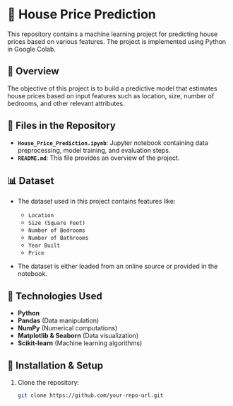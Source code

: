 # 🏡 House Price Prediction

This repository contains a machine learning project for predicting house prices based on various features. The project is implemented using Python in Google Colab.

## 📌 Overview

The objective of this project is to build a predictive model that estimates house prices based on input features such as location, size, number of bedrooms, and other relevant attributes.

## 📂 Files in the Repository

- **`House_Price_Prediction.ipynb`**: Jupyter notebook containing data preprocessing, model training, and evaluation steps.
- **`README.md`**: This file provides an overview of the project.

## 📊 Dataset

- The dataset used in this project contains features like:
  - `Location`
  - `Size (Square Feet)`
  - `Number of Bedrooms`
  - `Number of Bathrooms`
  - `Year Built`
  - `Price`

- The dataset is either loaded from an online source or provided in the notebook.

## 🔧 Technologies Used

- **Python**
- **Pandas** (Data manipulation)
- **NumPy** (Numerical computations)
- **Matplotlib & Seaborn** (Data visualization)
- **Scikit-learn** (Machine learning algorithms)

## 🚀 Installation & Setup

1. Clone the repository:
   ```bash
   git clone https://github.com/your-repo-url.git
